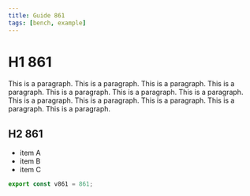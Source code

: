 ```yaml
---
title: Guide 861
tags: [bench, example]
---
```


# H1 861

This is a paragraph. This is a paragraph. This is a paragraph. This is a paragraph. This is a paragraph. This is a paragraph. This is a paragraph. This is a paragraph. This is a paragraph. This is a paragraph. This is a paragraph. This is a paragraph. 

## H2 861

- item A
- item B
- item C

```ts
export const v861 = 861;
```